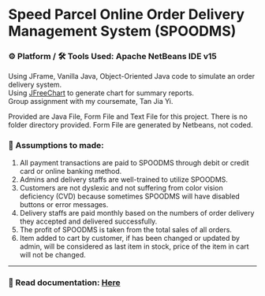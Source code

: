 # Speed Parcel Online Order Delivery Management System (SPOODMS)
### ⚙️ Platform / 🛠 Tools Used: Apache NetBeans IDE v15
Using JFrame, Vanilla Java, Object-Oriented Java code to simulate an order delivery system.
<br/>
Using [JFreeChart](https://www.jfree.org/jfreechart/) to generate chart for summary reports.
<br/>
Group assignment with my coursemate, Tan Jia Yi.

Provided are Java File, Form File and Text File for this project. There is no folder directory provided. Form File are generated by Netbeans, not coded.

### 📌 Assumptions to made:
1. All payment transactions are paid to SPOODMS through debit or credit card or online banking method.
2. Admins and delivery staffs are well-trained to utilize SPOODMS.
3. Customers are not dyslexic and not suffering from color vision deficiency (CVD) because sometimes SPOODMS will have disabled buttons or error messages.
4. Delivery staffs are paid monthly based on the numbers of order delivery they accepted and delivered successfully.
5. The profit of SPOODMS is taken from the total sales of all orders.
6. Item added to cart by customer, if has been changed or updated by admin, will be considered as last item in stock, price of the item in cart will not be changed.

<hr/>

### 📂 Read documentation: [Here](https://github.com/NightfuryEquinn/Speed-Parcel-OODMS/blob/main/Finalized%20Java%20Documentation%20by%20Yip%20Zi%20Xian%20%26%20Tan%20Jia%20Yi.pdf)
